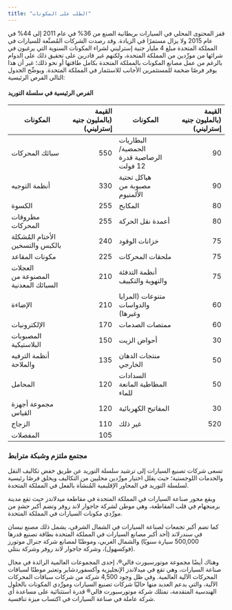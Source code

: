 ```yaml
---
title: "الطلب على المكونات"
---
```

قفز المحتوى المحلي في السيارات بريطانية الصنع من 36% في عام 2011 إلى 44% في عام 2015 ولا يزال مستمرًا في الزيادة. وقد رصدت الشركات المُصنِّعة للسيارات في المملكة المتحدة مبلغ 4 مليار جنية إسترليني لشراء المكونات السنوية التي يرغبون في شرائها من مورِّدين من المملكة المتحدة، ولكنهم غير قادرين على تحقيق ذلك على الدوام بالرغم من عمل مصانع المكونات بالمملكة المتحدة بكامل طاقتها أو نحو ذلك؛ غير أن هذا يوفر فرصًا ضخمة للمستثمرين الأجانب للاستثمار في المملكة المتحدة. ويوضِّح الجدول التالي الفرص الرئيسية:

#### الفرص الرئيسية في سلسلة التوريد

| المكونات | القيمة (بالمليون جنيه إسترليني) | المكونات | القيمة (بالمليون جنيه إسترليني) |
|---|---:|---|---:|
| سبائك المحركات | 550 | البطاريات الحمضية/الرصاصية قدرة 12 فولت | 90 |
| أنظمة التوجيه | 330 | هياكل تحتية مصبوبة من الألمنيوم | 90 |
| الكسوة | 255 | المكابح | 80 |
| مطروقات المحركات | 255 | أعمدة نقل الحركة | 80 |
| الأختام المُشكلة بالكبس والتسخين | 240 | خزانات الوقود | 75 |
| مكونات المقاعد | 225 | ملحقات المحركات | 75  |
| العجلات المصنوعة من السبائك المعدنية | 210 | أنظمة التدفئة والتهوية والتكييف | 75 |
| الإضاءة | 210 | متنوعات (المرايا والدواسات وغيرها) | 60 |
| الإلكترونيات | 170 | ممتصات الصدمات | 60 |
| المصبوبات البلاستيكية | 150 | أحواض الزيت | 30 |
| أنظمة الترفيه والملاحة | 135 | منتجات الدهان الخارجي | 50 |
| المحامل | 120 | السدادات المطاطية المانعة للماء | 50 |
| مجموعة أجهزة القياس | 120 | المفاتيح الكهربائية | 30 |
| الزجاج | 110 | غير ذلك | 520 |
| المفصلات | 105 |

### مجتمع ملتزم وشبكة مترابط

تسعى شركات تصنيع السيارات إلى ترشيد سلسلة التوريد عن طريق خفض تكاليف النقل والخدمات اللوجستية؛ حيث يقلل اختيار مورِّدين محليين من التكاليف ويخلق فرصًا رئيسية لسلسلة التوريد في المحاور الإقليمية المُنشأة بالفعل في المملكة المتحدة.

ويقع محور صناعة السيارات في المملكة المتحدة في مقاطعة ميدلاندز حيث تقع مدينة برمنجهام في قلب المقاطعة، وهي موطن لشركة جاجوار لاند روفر وتضم أكبر حشدٍ من مورِّدي مكونات السيارات في المملكة المتحدة.

كما تضم أكبر تجمعات لصناعة السيارات في الشمال الشرقي، يشمل ذلك مصنع نيسان في سندرلاند (أحد أكبر مصانع السيارات في المملكة المتحدة بطاقة تصنيع قدرها 500,000 سيارة سنويًا) والشمال الغربي، وموطنًا لمصانع شركة جنرال موتورز (فوكسهول)، وشركة جاجوار لاند روفر وشركة بنتلي.

وهناك أيضًا مجموعة موتورسبورت فالي®، إحدى المجموعات العالمية الرائدة في مجال صناعة السيارات، وهي تقع في ميدلاندز الإنجليزية وأكسفوردشاير وتعتبر موطنًا لسباقات المحركات الآلية العالمية. وفي ظل وجود 4,500 شركة من شركات سباقات المحركات الآلية، والتي يدعم العديد منها حاليًا شركات تصنيع السيارات ومورِّدي المكونات بالحلول الهندسية المتقدمة، تمتلك شركة موتورسبورت فالي® قدرة استثنائية على مساعدة أي شركة عاملة في صناعة السيارات في اكتساب ميزة تنافسية.

